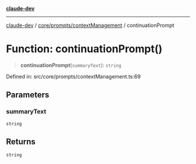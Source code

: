[**claude-dev**](../../../../README.md)

***

[claude-dev](../../../../README.md) / [core/prompts/contextManagement](../README.md) / continuationPrompt

# Function: continuationPrompt()

> **continuationPrompt**(`summaryText`): `string`

Defined in: src/core/prompts/contextManagement.ts:69

## Parameters

### summaryText

`string`

## Returns

`string`
